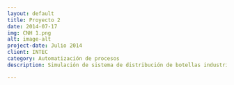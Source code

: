 ```yaml
---
layout: default
title: Proyecto 2
date: 2014-07-17
img: CNH 1.png
alt: image-alt
project-date: Julio 2014
client: INTEC
category: Automatización de procesos
description: Simulación de sistema de distribución de botellas industrial utilizando neumática, hidráulica y automatización de procesos en base a PLC. Hecho en conjunto con el Ingeniero Leopoldo Gómez y Juan Sosa. En este <a href="https://www.youtube.com/watch?v=2qyb6Q6sjqU&spfreload=10">video</a> se ve mas a fondo el desarrollo y explicación del proyecto.

---
```

